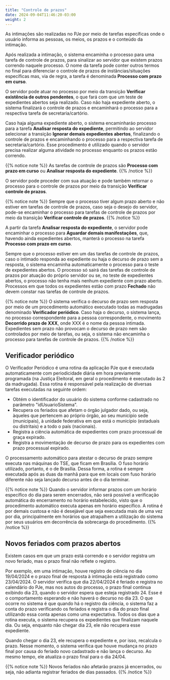 ```yaml
---
title: "Controle de prazos"
date: 2024-09-04T11:46:20-03:00
weight: 2
---
```


As intimações são realizadas no PJe por meio de tarefas específicas onde o usuário informa as pessoas, os meios, os prazos e o conteúdo da intimação. 

Após realizada a intimação, o sistema encaminha o processo para uma tarefa de controle de prazos, para sinalizar ao servidor que existem prazos correndo naquele processo. O nome da tarefa pode conter outros termos no final para diferenciar o controle de prazos de instâncias/situações específicas mas, via de regra, a tarefa é denominada **Processo com prazo em curso**.

O servidor pode atuar no processo por meio da transição **Verificar existência de outros pendentes**, o que fará com que um teste de expedientes abertos seja realizado. Caso não haja expediente aberto, o sistema finalizará o controle de prazos e encaminhará o processo para a respectiva tarefa de secretaria/cartório.

Caso haja alguma expediente aberto, o sistema encaminharáo processo para a tarefa **Analisar resposta do expediente**, permitindo ao servidor selecionar a transição **Ignorar demais expedientes abertos**, finalizando o controle de prazos e encaminhando o processo para a respectiva tarefa de secretaria/cartório. Esse procedimento é utilizado quando o servidor precisa realizar alguma atividade no processo enquanto os prazos estão correndo.

{{% notice note %}}
As tarefas de controle de prazos são **Processo com prazo em curso** ou **Analisar resposta do expediente**. 
{{% /notice %}}

O servidor pode proceder com sua atuação e pode também retornar o processo para o controle de prazos por meio da transição **Verificar controle de prazos**.

{{% notice note %}}
Sempre que o processo tiver algum prazo aberto e não estiver em tarefas de controle de prazos, caso seja o desejo do servidor, pode-se encaminhar o processo para tarefas de controle de prazos por meio da transição **Verificar controle de prazos**.
{{% /notice %}}

A partir da tarefa **Analisar resposta do expediente**, o servidor pode encaminhar o processo para **Aguardar demais manifestações**, que, havendo ainda expedientes abertos, manterá o processo na tarefa **Processo com prazo em curso**. 

Sempre que o processo estiver em um das tarefas de controle de prazos, caso o intimado responda ao expediente ou haja o decurso de prazo sem a resposta, o sistema encaminha automaticamente o processo para o teste de expedientes abertos. O processo só sairá das tarefas de controle de prazos por atuação do próprio servidor ou se, no teste de expedientes abertos, o processo não tenha mais nenhum expediente com prazo aberto. Processos em que todos os expedientes estão com prazo **Fechado** não devem constar nas tarefas de controle de prazos.

{{% notice note %}}
O sistema verifica o decurso de prazo sem resposta por meio de um procedimento automático executado todas as madrugadas denominado **Verificador periódico**. Caso haja o decurso, o sistema lança, no processo correspondente para a pessoa correspondente, o movimento **Decorrido prazo de XXX**, onde XXX é o nome da pessoa intimada. Expedientes sem prazo não provocam o decurso de prazo nem são controlados por meio de tarefas, ou seja, o sistema não encaminha o processo para tarefas de controle de prazos. 
{{% /notice %}}

## Verificador periódico

O Verificador Periódico é uma rotina da aplicação PJe que é executada automaticamente com periodicidade diária em hora previamente programada (na Justiça Eleitoral, em geral o procedimento é executado às 2 da madrugada). Essa rotina é responsável pela realização de diversas tarefas executadas na seguinte ordem:

+ Obtém o identificador do usuário do sistema conforme cadastrado no parâmetro "idUsuarioSistema".
+ Recupera os feriados que afetam o órgão julgador dado, ou seja, àqueles que pertencem ao próprio órgão, ao seu município sede (municipais), à unidade federativa em que está o município (estaduais ou distritais) e a todo o país (nacionais).
+ Registra a ciência automática de expedientes com prazo processual de graça expirado.
+ Registra a movimentação de decurso de prazo para os expedientes com prazo processual expirado.

O processamento automático para atestar o decurso de prazo sempre executa nas máquinas do TSE, que ficam em Brasília. O fuso horário utilizado, portanto, é o de Brasília. Dessa forma, a rotina é sempre executada após as duas da manhã para que em locais com fuso horário diferente não seja lançado decurso antes de o dia terminar. 

{{% notice note %}}
Quando o servidor informar prazos com um horário específico do dia para serem encerrados, não será possível a verificação automática do encerramento no horário estabelecido, visto que o procedimento automático executa apenas em horário específico. A rotina é por demais custosa e não é desejável que seja executada mais de uma vez por dia, principalmente em horários que atrapalhem a utilização do sistema por seus usuários em decorrência da sobrecarga do procedimento. 
{{% /notice %}}
  
## Novos feriados com prazos abertos

Existem casos em que um prazo está correndo e o servidor registra um novo feriado, mas o prazo final não reflete o registro.

Por exemplo, em uma intimação, houve registro de ciência no dia 19/04/2024 e o prazo final de resposta à intimação está registrado como 23/04/2024. O servidor verifica que dia 22/04/2024 é feriado e registra no calendário do PJe, mas nos autos do processo, o prazo final continua exibindo dia 23, quando o servidor espera que esteja registrado 24. Esse é o comportamento esperando e não haverá o decurso no dia 23. O que ocorre no sistema é que quando há o registro da ciência, o sistema faz a conta do prazo verificando os feriados e registra o dia do prazo final utilizando essa conta apenas como uma expectativa. Todos os dias que a rotina executa, o sistema recupera os expedientes que finalizam naquele dia. Ou seja, enquanto não chegar dia 23, ele não recupera esse expediente.

Quando chegar o dia 23, ele recupera o expediente e, por isso, recalcula o prazo. Nesse momento, o sistema verifica que houve mudança no prazo final por causa do feriado novo cadastrado e não lança o decurso. Ao mesmo tempo, ele atualiza o prazo final para o dia 24/04. 

{{% notice note %}}
Novos feriados não afetarão prazos já encerrados, ou seja, não adianta registrar feriados de dias passados. 
{{% /notice %}}






